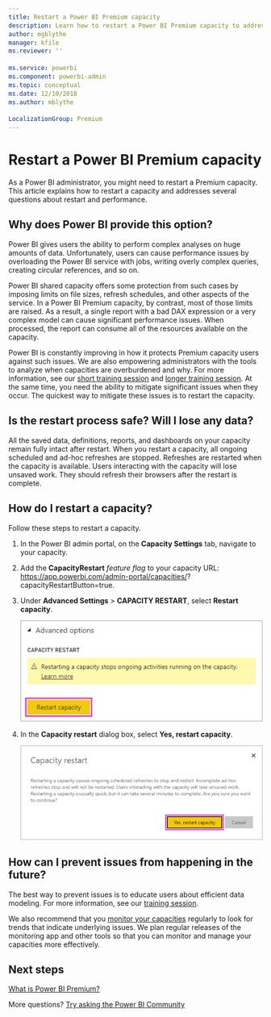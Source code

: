 ```yaml
---
title: Restart a Power BI Premium capacity
description: Learn how to restart a Power BI Premium capacity to address performance issues.
author: mgblythe
manager: kfile
ms.reviewer: ''

ms.service: powerbi
ms.component: powerbi-admin
ms.topic: conceptual
ms.date: 12/10/2018
ms.author: mblythe

LocalizationGroup: Premium
---
```


# Restart a Power BI Premium capacity

As a Power BI administrator, you might need to restart a Premium capacity. This article explains how to restart a capacity and addresses several questions about restart and performance.

## Why does Power BI provide this option?

Power BI gives users the ability to perform complex analyses on huge amounts of data. Unfortunately, users can cause performance issues by overloading the Power BI service with jobs, writing overly complex queries, creating circular references, and so on.

Power BI shared capacity offers some protection from such cases by imposing limits on file sizes, refresh schedules, and other aspects of the service. In a Power BI Premium capacity, by contrast, most of those limits are raised. As a result, a single report with a bad DAX expression or a very complex model can cause significant performance issues. When processed, the report can consume all of the resources available on the capacity. 

Power BI is constantly improving in how it protects Premium capacity users against such issues. We are also empowering administrators with the tools to analyze when capacities are overburdened and why. For more information, see our [short training session](https://www.youtube.com/watch?v=UgsjMbhi_Bk&feature=youtu.be) and [longer training session](https://www.microsoft.com/en-us/businessapplicationssummit/video/BAS2018-2174). At the same time, you need the ability to mitigate significant issues when they occur. The quickest way to mitigate these issues is to restart the capacity.

## Is the restart process safe? Will I lose any data?

All the saved data, definitions, reports, and dashboards on your capacity remain fully intact after restart. When you restart a capacity, all ongoing scheduled and ad-hoc refreshes are stopped. Refreshes are restarted when the capacity is available. Users interacting with the capacity will lose unsaved work. They should refresh their browsers after the restart is complete.

## How do I restart a capacity?

Follow these steps to restart a capacity.

1. In the Power BI admin portal, on the **Capacity Settings** tab, navigate to your capacity. 

1. Add the **CapacityRestart** *feature flag* to your capacity URL: https://app.powerbi.com/admin-portal/capacities/<YourCapacityId>?capacityRestartButton=true.

1. Under **Advanced Settings** > **CAPACITY RESTART**, select **Restart capacity**.

    ![Restart capacity](media/service-admin-premium-restart/restart-capacity.png)

1. In the **Capacity restart** dialog box, select **Yes, restart capacity**.

    ![Confirm restart](media/service-admin-premium-restart/confirm-restart.png)

## How can I prevent issues from happening in the future?

The best way to prevent issues is to educate users about efficient data modeling. For more information, see our [training session](https://www.microsoft.com/en-us/businessapplicationssummit/video/BAS2018-2170).

We also recommend that you [monitor your capacities](service-admin-premium-monitor-capacity.md) regularly to look for trends that indicate underlying issues. We plan regular releases of the monitoring app and other tools so that you can monitor and manage your capacities more effectively.

## Next steps

[What is Power BI Premium?](service-premium.md)

More questions? [Try asking the Power BI Community](http://community.powerbi.com/)
